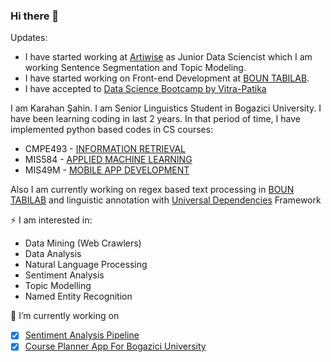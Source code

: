 ### Hi there 👋

Updates: 

- I have started working at [Artiwise](https://www.artiwise.com/) as Junior Data Sciencist which I am working Sentence Segmentation and Topic Modeling.
- I have started working on Front-end Development at  [BOUN TABILAB](https://tabilab.cmpe.boun.edu.tr/).
- I have accepted to [Data Science Bootcamp by Vitra-Patika](https://www.patika.dev/programlar/vitra-veri-bilimi-bootcamp)

I am Karahan Şahin. I am Senior Linguistics Student in Bogazici University. I have been learning coding in last 2 years. In that period of time, I have implemented python based codes in CS courses:

- CMPE493 - [INFORMATION RETRIEVAL](https://github.com/karahan-sahin/information-retrival-projects)
- MIS584 - [APPLIED MACHINE LEARNING](https://github.com/karahan-sahin/applied-ml-notebooks)
- MIS49M - [MOBILE APP DEVELOPMENT](https://github.com/karahan-sahin/CoursePlannerApp)

Also I am currently working on regex based text processing in [BOUN TABILAB](https://tabilab.cmpe.boun.edu.tr/) and linguistic annotation with [Universal Dependencies](https://universaldependencies.org/) Framework

⚡ I am interested in:

- Data Mining (Web Crawlers)
- Data Analysis
- Natural Language Processing
- Sentiment Analysis
- Topic Modelling
- Named Entity Recognition

🔭 I’m currently working on
  - [x] [Sentiment Analysis Pipeline](https://github.com/karahan-sahin/absa-study)
  - [x] [Course Planner App For Bogazici University](https://github.com/karahan-sahin/CoursePlannerApp)

<!--
**karahan-sahin/karahan-sahin** is a ✨ _special_ ✨ repository because its `README.md` (this file) appears on your GitHub profile.

Here are some ideas to get you started:

- 🔭 I’m currently working on ...
- 🌱 I’m currently learning ...
- 👯 I’m looking to collaborate on ...
- 🤔 I’m looking for help with ...
- 💬 Ask me about ...
- 📫 How to reach me: ...
- 😄 Pronouns: ...
- ⚡ Fun fact: ...
-->
